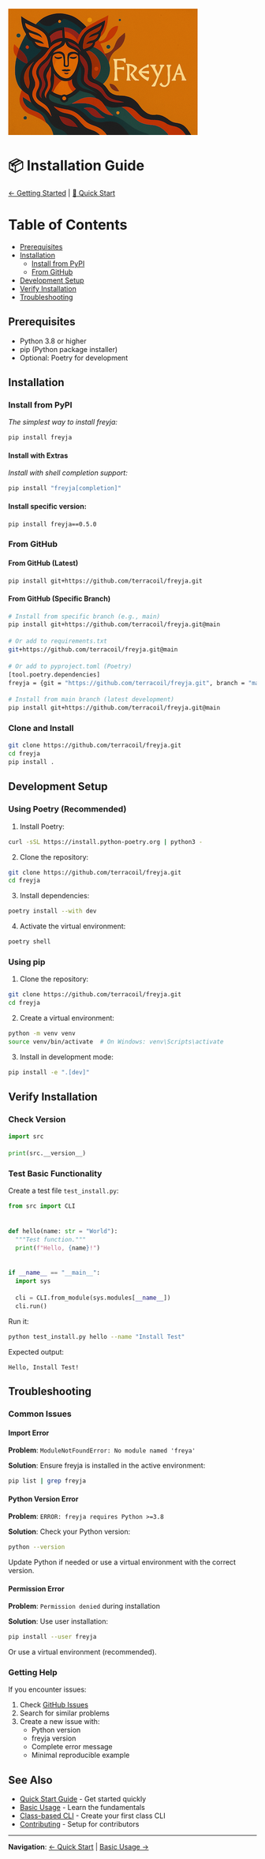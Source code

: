 ![Freyja Thumb](https://github.com/terracoil/freyja/raw/main/docs/freyja-thumb.png)

# 📦 Installation Guide

[← Getting Started](README.md) | [🚀 Quick Start](quick-start.md)

# Table of Contents
- [Prerequisites](#prerequisites)
- [Installation](#installation)
  - [Install from PyPI](#install-from-pypi)
  - [From GitHub](#from-github)
- [Development Setup](#development-setup)
- [Verify Installation](#verify-installation)
- [Troubleshooting](#troubleshooting)

## Prerequisites

- Python 3.8 or higher
- pip (Python package installer)
- Optional: Poetry for development

## Installation

### Install from PyPI
_The simplest way to install freyja:_
```bash
pip install freyja
```

#### Install with Extras
_Install with shell completion support:_

```bash
pip install "freyja[completion]"
```

#### Install specific version:

```bash
pip install freyja==0.5.0
```

### From GitHub

#### From GitHub (Latest)

```bash
pip install git+https://github.com/terracoil/freyja.git
```

#### From GitHub (Specific Branch)

```bash
# Install from specific branch (e.g., main)
pip install git+https://github.com/terracoil/freyja.git@main

# Or add to requirements.txt
git+https://github.com/terracoil/freyja.git@main

# Or add to pyproject.toml (Poetry)
[tool.poetry.dependencies]
freyja = {git = "https://github.com/terracoil/freyja.git", branch = "main"}

# Install from main branch (latest development)
pip install git+https://github.com/terracoil/freyja.git@main
```

### Clone and Install

```bash
git clone https://github.com/terracoil/freyja.git
cd freyja
pip install .
```

## Development Setup

### Using Poetry (Recommended)

1. Install Poetry:
```bash
curl -sSL https://install.python-poetry.org | python3 -
```

2. Clone the repository:
```bash
git clone https://github.com/terracoil/freyja.git
cd freyja
```

3. Install dependencies:
```bash
poetry install --with dev
```

4. Activate the virtual environment:
```bash
poetry shell
```

### Using pip

1. Clone the repository:
```bash
git clone https://github.com/terracoil/freyja.git
cd freyja
```

2. Create a virtual environment:
```bash
python -m venv venv
source venv/bin/activate  # On Windows: venv\Scripts\activate
```

3. Install in development mode:
```bash
pip install -e ".[dev]"
```

## Verify Installation

### Check Version

```python
import src

print(src.__version__)
```

### Test Basic Functionality

Create a test file `test_install.py`:

```python
from src import CLI


def hello(name: str = "World"):
  """Test function."""
  print(f"Hello, {name}!")


if __name__ == "__main__":
  import sys

  cli = CLI.from_module(sys.modules[__name__])
  cli.run()
```

Run it:

```bash
python test_install.py hello --name "Install Test"
```

Expected output:
```
Hello, Install Test!
```

## Troubleshooting

### Common Issues

#### Import Error

**Problem**: `ModuleNotFoundError: No module named 'freya'`

**Solution**: Ensure freyja is installed in the active environment:
```bash
pip list | grep freyja
```

#### Python Version Error

**Problem**: `ERROR: freyja requires Python >=3.8`

**Solution**: Check your Python version:
```bash
python --version
```

Update Python if needed or use a virtual environment with the correct version.

#### Permission Error

**Problem**: `Permission denied` during installation

**Solution**: Use user installation:
```bash
pip install --user freyja
```

Or use a virtual environment (recommended).

### Getting Help

If you encounter issues:

1. Check [GitHub Issues](https://github.com/terracoil/freyja/issues)
2. Search for similar problems
3. Create a new issue with:
   - Python version
   - freyja version
   - Complete error message
   - Minimal reproducible example

## See Also

- [Quick Start Guide](quick-start.md) - Get started quickly
- [Basic Usage](basic-usage.md) - Learn the fundamentals
- [Class-based CLI](class-cli.md) - Create your first class CLI
- [Contributing](../development/contributing.md) - Setup for contributors

---
**Navigation**: [← Quick Start](quick-start.md) | [Basic Usage →](basic-usage.md)
